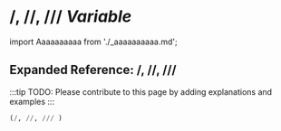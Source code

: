 # **/, //, ///** *Variable*

import Aaaaaaaaaa from './_aaaaaaaaaa.md';

<Aaaaaaaaaa />

## Expanded Reference: /, //, ///

:::tip
TODO: Please contribute to this page by adding explanations and examples
:::

```lisp
(/, //, /// )
```
